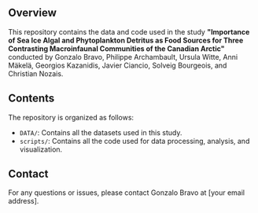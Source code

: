 
## Overview

 This repository contains the data and code used in the study **"Importance of Sea Ice Algal and Phytoplankton Detritus as Food Sources for Three Contrasting Macroinfaunal Communities of the Canadian Arctic"** conducted by Gonzalo Bravo, Philippe Archambault, Ursula Witte, Anni Mäkelä, Georgios Kazanidis, Javier Ciancio, Solveig Bourgeois, and Christian Nozais.

## Contents

The repository is organized as follows:

- `DATA/`: Contains all the datasets used in this study.
- `scripts/`: Contains all the code used for data processing, analysis, and visualization.



## Contact

For any questions or issues, please contact Gonzalo Bravo at [your email address].

 
